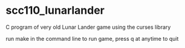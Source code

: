 # scc110_lunarlander
C program of very old Lunar Lander game using the curses library  

run make in the command line to run game,
press q at anytime to quit
